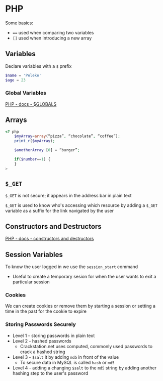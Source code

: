# PHP

Some basics:

- `==` used when comparing two variables
- `[]` used when introducing a new array

## Variables

Declare variables with a `$` prefix

```php
$name = 'Peleke'
$age = 23
```

### Global Variables

[PHP - docs - $GLOBALS](http://php.net/manual/en/reserved.variables.globals.php)

## Arrays

```php
<? php
    $myArray=array(“pizza”, “chocolate”, “coffee”);
    print_r($myArray);

    $anotherArray [0] = “burger”;

    if($number==1) {
    }
>
```

## `$_GET`

`$_GET` is not secure; it appears in the address bar in plain text

`$_GET` is used to know who's accessing which resource by adding a `$_GET` variable as a suffix for the link navigated by the user

## Constructors and Destructors

[PHP - docs - constructors and destructors](http://php.net/manual/en/language.oop5.decon.php)

## Session Variables

To know the user logged in we use the `session_start` command

- Useful to create a temporary sesion for when the user wants to exit a particular session

### Cookies

We can create cookies or remove them by starting a session or setting a time in the past for the cookie to expire

### Storing Passwords Securely

- Level 1 - storing passwords in plain text
- Level 2 - hashed passwords
  - Crackstation.net uses computed, commonly used passwords to crack a hashed string
- Level 3 - `$salt` it by adding `md5` in front of the value
  - To secure data in MySQL is called `hash` or `md5`
- Level 4 - adding a changing `$salt` to the `md5` string by adding another hashing step to the user's password
